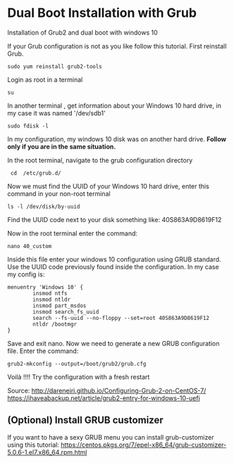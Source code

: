 
# Dual Boot Installation with Grub
Installation of Grub2 and dual boot with windows 10

If your Grub configuration is not as you like follow this tutorial.
First reinstall Grub.

    sudo yum reinstall grub2-tools

Login as root in a terminal

    su
In another terminal , get information about your Windows 10 hard drive, in my case it was named '/dev/sdb1'

    sudo fdisk -l

In my configuration, my windows 10 disk was on another hard drive. **Follow only if you are in the same situation.**

In the root terminal, navigate to the grub configuration directory

     cd  /etc/grub.d/



Now we must find the UUID of your Windows 10 hard drive, enter this command in your non-root terminal

    ls -l /dev/disk/by-uuid

Find the UUID code next to your disk something like: 40S863A9D8619F12

Now in the root terminal enter the command:

    nano 40_custom

Inside this file enter your windows 10 configuration using GRUB standard. Use the UUID code previously found inside the configuration. In my case my config is:

    menuentry 'Windows 10' {
            insmod ntfs
            insmod ntldr
            insmod part_msdos
            insmod search_fs_uuid
            search --fs-uuid --no-floppy --set=root 40S863A9D8619F12
            ntldr /bootmgr
    }

Save and exit nano. Now we need to generate a new GRUB configuration file. Enter the command:

    grub2-mkconfig --output=/boot/grub2/grub.cfg

Voilà !!!! Try the configuration with a fresh restart

Source:
http://dareneiri.github.io/Configuring-Grub-2-on-CentOS-7/
https://ihaveabackup.net/article/grub2-entry-for-windows-10-uefi


## (Optional) Install GRUB customizer

If you want to have a sexy GRUB menu you can install grub-customizer using this tutorial:
https://centos.pkgs.org/7/epel-x86_64/grub-customizer-5.0.6-1.el7.x86_64.rpm.html







